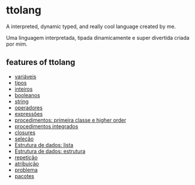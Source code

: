 # ttolang
A interpreted, dynamic typed, and really cool language created by me.

Uma linguagem interpretada, tipada dinamicamente e super divertida criada por mim.

## features of ttolang

- [variáveis](docs/variaveis.md)
- [tipos](docs/tipos.md)
- [inteiros](docs/inteiros.md)
- [booleanos](docs/booleanos.md)
- [string](docs/string.md)
- [operadores](docs/operadores.md)
- [expressões](docs/expressoes.md)
- [procedimentos: primeira classe e higher order](docs/procedimentos.md#procedimentos-primeira-classe-e-ordem-superior)
- [procedimentos integrados](docs/procedimentos.md#procedimentos-integrados)
- [closures](docs/closures.md)
- [seleção](docs/seleção.md)
- [Estrutura de dados: lista](docs/lista.md)
- [Estrutura de dados: estrutura](docs/estrutura.md)
- [repetição](docs/repetição.md)
- [atribuição](docs/atribuição.md)
- [problema](docs/problema.md)
- [pacotes](docs/pacotes.md)

